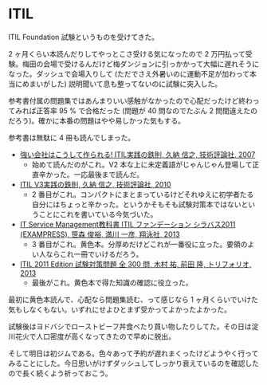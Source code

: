 # ITIL

ITIL Foundation 試験というものを受けてきた。

2 ヶ月くらい本読んだりしてやっとこさ受ける気になったので 2 万円払って受験。梅田の会場で受けるんだけど梅ダンジョンに引っかかって大幅に遅れそうになった。ダッシュで会場入りして (ただでさえ外暑いのに運動不足が加わって本当にめまいがした) 説明聞いて息も整ってないのに試験に突入した。

参考書付属の問題集ではあんまりいい感触がなかったので心配だったけど終わってみれば正答率 95 % で合格だった (問題が 40 問なのでたぶん 2 問間違えたのだろう)。確かに本番の問題はやや易しかった気もする。

参考書は無駄に 4 冊も読んでしまった。

- [強い会社はこうして作られる! ITIL実践の鉄則, 久納 信之, 技術評論社, 2007](http://www.amazon.co.jp/dp/4774131253)
    - 始めて読んだのがこれ。V2 本な上に未定義語がじゃんじゃん登場して正直辛かった。一応最後まで読んだ。
- [ITIL V3実践の鉄則, 久納 信之, 技術評論社, 2010](http://www.amazon.co.jp/dp/4774141321)
    - 2 番目がこれ。コンパクトにまとまっているけどそれゆえに初学者たる自分にはちょっと辛かった。というかそもそも試験対策本ではないということにこれを書いている今気づいた。
- [IT Service Management教科書 ITIL ファンデーション シラバス2011 (EXAMPRESS), 笹森 俊裕, 満川 一彦, 翔泳社, 2013](http://www.amazon.co.jp/dp/4798125709)
    - 3 番目がこれ。黄色本。分厚めだけどこれが一番役に立った。要領のよい人ならこれ一冊でいけるだろう。
- [ITIL 2011 Edition 試験対策問題 全 300 問, 木村 祐, 前田 隆, トリフォリオ, 2013](https://www.kinokuniya.co.jp/f/dsg-01-9784904019269)
    - 最後がこれ。黄色本で得た知識の確認に役立った。

最初に黄色本読んで、心配なら問題集読む、って感じなら 1 ヶ月くらいでいけた気もしなくもない。いずれにせよひとまず受かってよかったよかった。

試験後はヨドバシでローストビーフ丼食べたり買い物したりしてた。その日は淀川花火で人口密度が高くなってきたので早めに脱出。

そして明日は初ジムである。色々あって予約が遅れまくったけどようやく行ってみることにした。今日思いがけずダッシュしてしっかり衰えているのを確認したので長く続くよう祈っておこう。
